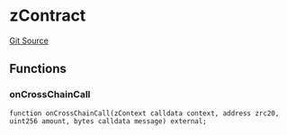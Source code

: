 # zContract
[Git Source](https://github.com/zeta-chain/protocol-contracts/blob/0f5a289f3179440ee2e4f23b1aa3613d2e644a78/contracts/zevm/interfaces/UniversalContract.sol)


## Functions
### onCrossChainCall


```solidity
function onCrossChainCall(zContext calldata context, address zrc20, uint256 amount, bytes calldata message) external;
```

